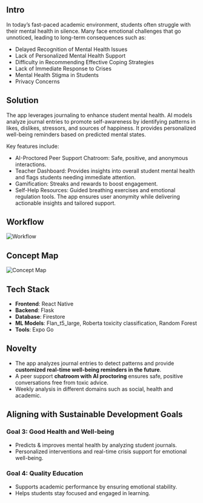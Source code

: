 ## Intro
In today’s fast-paced academic environment, students often struggle with their mental health in silence. Many face emotional challenges that go unnoticed, leading to long-term consequences such as:  
- Delayed Recognition of Mental Health Issues  
- Lack of Personalized Mental Health Support  
- Difficulty in Recommending Effective Coping Strategies  
- Lack of Immediate Response to Crises  
- Mental Health Stigma in Students  
- Privacy Concerns

## Solution
The app leverages journaling to enhance student mental health. AI models analyze journal entries to promote self-awareness by identifying patterns in likes, dislikes, stressors, and sources of happiness. It provides personalized well-being reminders based on predicted mental states.

Key features include:
- AI-Proctored Peer Support Chatroom: Safe, positive, and anonymous interactions.
- Teacher Dashboard: Provides insights into overall student mental health and flags students needing immediate attention.
- Gamification: Streaks and rewards to boost engagement.
- Self-Help Resources: Guided breathing exercises and emotional regulation tools.
The app ensures user anonymity while delivering actionable insights and tailored support.

## Workflow
![Workflow](path/to/your/image.png)

## Concept Map
![Concept Map](path/to/your/image.png)

## Tech Stack
- **Frontend**: React Native  
- **Backend**: Flask  
- **Database**: Firestore  
- **ML Models**: Flan_t5_large, Roberta toxicity classification, Random Forest  
- **Tools**: Expo Go  

## Novelty
- The app analyzes journal entries to detect patterns and provide **customized real-time well-being reminders in the future**.  
- A peer support **chatroom with AI proctoring** ensures safe, positive conversations free from toxic advice.
- Weekly analysis in different domains such as social, health and academic.

## Aligning with Sustainable Development Goals
### Goal 3: Good Health and Well-being
- Predicts & improves mental health by analyzing student journals.  
- Personalized interventions and real-time crisis support for emotional well-being.  

### Goal 4: Quality Education
- Supports academic performance by ensuring emotional stability.  
- Helps students stay focused and engaged in learning.  



